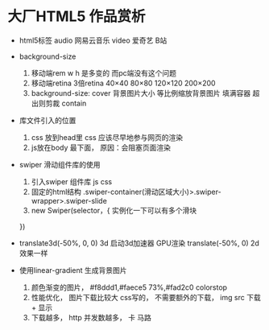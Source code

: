 # 大厂HTML5 作品赏析

- html5标签
    audio  网易云音乐
    video  爱奇艺   B站
- background-size
     1. 移动端rem  w h 是多变的 而pc端没有这个问题
     2. 移动端retina  3倍retina
         40×40   80×80   120×120   200×200
     3. background-size: cover  背景图片大小
           等比例缩放背景图片   填满容器  超出则剪裁
           contain 

- 库文件引入的位置
   1. css 放到head里
        css 应该尽早地参与网页的渲染
   2. js放在body 最下面， 原因：会阻塞页面渲染

- swiper 滑动组件库的使用
    1. 引入swiper 组件库
         js css
    2. 固定的html结构
         .swiper-container(滑动区域大小)>.swiper-wrapper>.swiper-slide
    3. new Swiper(selector，{      实例化一下可以有多个滑块

    })  

- translate3d(-50%, 0, 0)   3d   启动3d加速器  GPU渲染
  translate(-50%, 0)   2d
   效果一样     
    
- 使用linear-gradient  生成背景图片
    1. 颜色渐变的图片， #f8ddd1,#faece5 73%,#fad2c0
       colorstop
    2. 性能优化， 图片下载比较大
         css写的， 不需要额外的下载，
         img  src  下载 +  显示
    3. 下载越多， http 并发数越多， 卡
         马路
    
